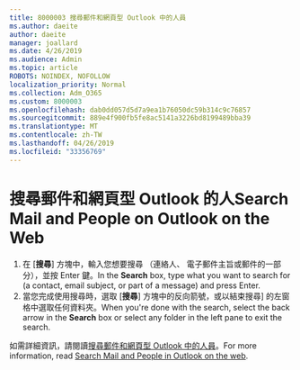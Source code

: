 ```yaml
---
title: 8000003 搜尋郵件和網頁型 Outlook 中的人員
ms.author: daeite
author: daeite
manager: joallard
ms.date: 4/26/2019
ms.audience: Admin
ms.topic: article
ROBOTS: NOINDEX, NOFOLLOW
localization_priority: Normal
ms.collection: Adm_O365
ms.custom: 8000003
ms.openlocfilehash: dab0dd057d5d7a9ea1b76050dc59b314c9c76857
ms.sourcegitcommit: 889e4f900fb5fe8ac5141a3226bd8199489bba39
ms.translationtype: MT
ms.contentlocale: zh-TW
ms.lasthandoff: 04/26/2019
ms.locfileid: "33356769"
---
```

# <a name="search-mail-and-people-on-outlook-on-the-web"></a><span data-ttu-id="ba171-102">搜尋郵件和網頁型 Outlook 的人</span><span class="sxs-lookup"><span data-stu-id="ba171-102">Search Mail and People on Outlook on the Web</span></span>

1. <span data-ttu-id="ba171-103">在 [**搜尋**] 方塊中，輸入您想要搜尋 （連絡人、 電子郵件主旨或郵件的一部分），並按 Enter 鍵。</span><span class="sxs-lookup"><span data-stu-id="ba171-103">In the **Search** box, type what you want to search for (a contact, email subject, or part of a message) and press Enter.</span></span>
2. <span data-ttu-id="ba171-104">當您完成使用搜尋時，選取 [**搜尋**] 方塊中的反向箭號，或以結束搜尋] 的左窗格中選取任何資料夾。</span><span class="sxs-lookup"><span data-stu-id="ba171-104">When you're done with the search, select the back arrow in the **Search** box or select any folder in the left pane to exit the search.</span></span>

<span data-ttu-id="ba171-105">如需詳細資訊，請閱讀[搜尋郵件和網頁型 Outlook 中的人員](https://support.office.com/article/b27e5eb7-3255-4c61-bf16-1c6a16bc2e6b)。</span><span class="sxs-lookup"><span data-stu-id="ba171-105">For more information, read [Search Mail and People in Outlook on the web](https://support.office.com/article/b27e5eb7-3255-4c61-bf16-1c6a16bc2e6b).</span></span>